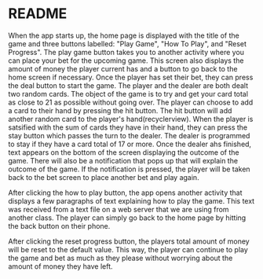 # README #

When the app starts up, the home page is displayed with the title of the game and three buttons labelled: "Play Game", "How To Play", and "Reset Progress". The play game button takes you to another activity 
where you can place your bet for the upcoming game. This screen also displays the amount of money the player current has and a button to go back to the home screen if necessary. Once the player has set their 
bet, they can press the deal button to start the game. The player and the dealer are both dealt two random cards. The object of the game is to try and get your card total as close to 21 as possible without
going over. The player can choose to add a card to their hand by pressing the hit button. The hit button will add another random card to the player's hand(recyclerview). When the player is satsified with the 
sum of cards they have in their hand, they can press the stay button which passes the turn to the dealer. The dealer is programmed to stay if they have a card total of 17 or more. Once the dealer ahs finished, 
text appears on the bottom of the screen displaying the outcome of the game. There will also be a notification that pops up that will explain the outcome of the game. If the notification is pressed, the player 
will be taken back to the bet screen to place another bet and play again. 

After clicking the how to play button, the app opens another activity that displays a few paragraphs of text explaining how to play the game. This text was received from a text file on a web server that we
are using from another class. The player can simply go back to the home page by hitting the back button on their phone.

After clicking the reset progress button, the players total amount of money will be reset to the default value. This way, the player can continue to play the game and bet as much as they please without worrying
about the amount of money they have left.